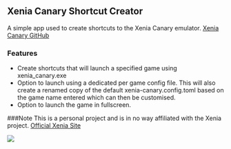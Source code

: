 ## Xenia Canary Shortcut Creator
A simple app used to create shortcuts to the Xenia Canary emulator.
[Xenia Canary GitHub](https://github.com/xenia-canary/xenia-canary)

### Features

- Create shortcuts that will launch a specified game using xenia_canary.exe
- Option to launch using a dedicated per game config file. This will also create a renamed copy of the default xenia-canary.config.toml based on the game name entered which can then be customised.
- Option to launch the game in fullscreen.

###Note
This is a personal project and is in no way affiliated with the Xenia project.
[Official Xenia Site](https://xenia.jp/)

![](https://raw.githubusercontent.com/xenia-canary/xenia-canary/canary_experimental/assets/icon/128.png)